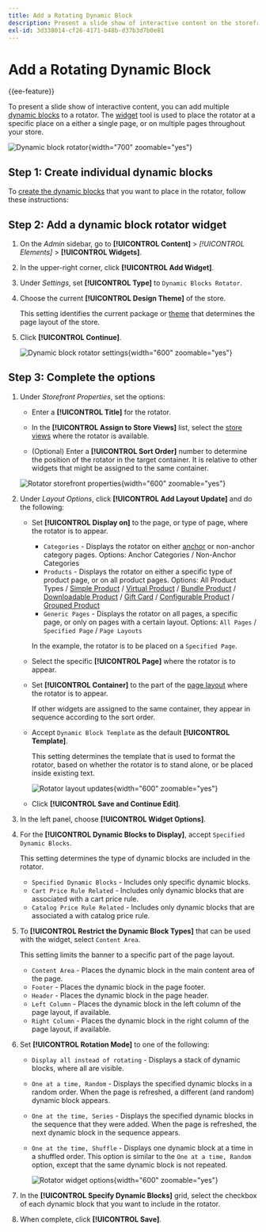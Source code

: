 ```yaml
---
title: Add a Rotating Dynamic Block
description: Present a slide show of interactive content on the storefront by adding multiple dynamic blocks to a rotator.
exl-id: 3d338014-cf26-4171-b48b-d37b3d7b0e81
---
```

# Add a Rotating Dynamic Block

{{ee-feature}}

To present a slide show of interactive content, you can add multiple [dynamic blocks](dynamic-blocks.md) to a rotator. The [widget](widgets.md) tool is used to place the rotator at a specific place on a either a single page, or on multiple pages throughout your store.

![Dynamic block rotator](./assets/widget-dynamic-block-rotator.png){width="700" zoomable="yes"}

## Step 1: Create individual dynamic blocks

To [create the dynamic blocks](dynamic-blocks.md) that you want to place in the rotator, follow these instructions:

## Step 2: Add a dynamic block rotator widget

1. On the _Admin_ sidebar, go to **[!UICONTROL Content]** > _[!UICONTROL Elements]_ > **[!UICONTROL Widgets]**.

1. In the upper-right corner, click **[!UICONTROL Add Widget]**.

1. Under _Settings_, set **[!UICONTROL Type]** to `Dynamic Blocks Rotator`.

1. Choose the current **[!UICONTROL Design Theme]** of the store.

   This setting identifies the current package or [theme](themes.md) that determines the page layout of the store.

1. Click **[!UICONTROL Continue]**.

   ![Dynamic block rotator settings](./assets/widget-dynamic-block-rotator-settings.png){width="600" zoomable="yes"}

## Step 3: Complete the options

1. Under _Storefront Properties_, set the options:

   - Enter a **[!UICONTROL Title]** for the rotator.

   - In the **[!UICONTROL Assign to Store Views]** list, select the [store views](../getting-started/websites-stores-views.md) where the rotator is available.

   - (Optional) Enter a **[!UICONTROL Sort Order]** number to determine the position of the rotator in the target container. It is relative to other widgets that might be assigned to the same container.

   ![Rotator storefront properties](./assets/widget-dynamic-block-rotator-storefront-properties.png){width="600" zoomable="yes"}

1. Under _Layout Options_, click **[!UICONTROL Add Layout Update]** and do the following:

   - Set **[!UICONTROL Display on]** to the page, or type of page, where the rotator is to appear.

      - `Categories` - Displays the rotator on either [anchor](../catalog/navigation-layered.md) or non-anchor category pages. Options: Anchor Categories / Non-Anchor Categories
      - `Products` - Displays the rotator on either a specific type of product page, or on all product pages. Options: All Product Types / [Simple Product](../catalog/product-create-simple.md) /  [Virtual Product](../catalog/product-create-virtual.md) / [Bundle Product](../catalog/product-create-bundle.md) / [Downloadable Product](../catalog/product-create-downloadable.md) / [Gift Card](../catalog/product-gift-card-create.md) / [Configurable Product](../catalog/product-create-configurable.md) / [Grouped Product](../catalog/product-create-grouped.md)
      - `Generic Pages` - Displays the rotator on all pages, a specific page, or only on pages with a certain layout. Options: `All Pages` / `Specified Page` / `Page Layouts`

      In the example, the rotator is to be placed on a `Specified Page`.

   - Select the specific **[!UICONTROL Page]** where the rotator is to appear.

   - Set **[!UICONTROL Container]** to the part of the [page layout](page-layout.md#standard-page-layouts) where the rotator is to appear.

      If other widgets are assigned to the same container, they appear in sequence according to the sort order.

   - Accept `Dynamic Block Template` as the default **[!UICONTROL Template]**.

      This setting determines the template that is used to format the rotator, based on whether the rotator is to stand alone, or be placed inside existing text.

      ![Rotator layout updates](./assets/widget-dynamic-block-rotator-layout-updates.png){width="600" zoomable="yes"}

   - Click **[!UICONTROL Save and Continue Edit]**.

1. In the left panel, choose **[!UICONTROL Widget Options]**.

1. For the **[!UICONTROL Dynamic Blocks to Display]**, accept `Specified Dynamic Blocks`.

   This setting determines the type of dynamic blocks are included in the rotator.

   - `Specified Dynamic Blocks` - Includes only specific dynamic blocks.
   - `Cart Price Rule Related` - Includes only dynamic blocks that are associated with a cart price rule.
   - `Catalog Price Rule Related` - Includes only dynamic blocks that are associated a with catalog price rule.

1. To **[!UICONTROL Restrict the Dynamic Block Types]** that can be used with the widget, select `Content Area`.

   This setting limits the banner to a specific part of the page layout.

   - `Content Area` - Places the dynamic block in the main content area of the page.
   - `Footer` - Places the dynamic block in the page footer.
   - `Header` - Places the dynamic block in the page header.
   - `Left Column` - Places the dynamic block in the left column of the page layout, if available.
   - `Right Column` - Places the dynamic block in the right column of the page layout, if available.

1. Set **[!UICONTROL Rotation Mode]** to one of the following:

   - `Display all instead of rotating` - Displays a stack of dynamic blocks, where all are visible.
   - `One at a time, Random` - Displays the specified dynamic blocks in a random order. When the page is refreshed, a different (and random) dynamic block appears.
   - `One at the time, Series` - Displays the specified dynamic blocks in the sequence that they were added. When the page is refreshed, the next dynamic block in the sequence appears.
   - `One at the time, Shuffle` - Displays one dynamic block at a time in a shuffled order. This option is similar to the `One at a time, Random` option, except that the same dynamic block is not repeated.

      ![Rotator widget options](./assets/widget-dynamic-block-rotator-widget-options.png){width="600" zoomable="yes"}

1. In the **[!UICONTROL Specify Dynamic Blocks]** grid, select the checkbox of each dynamic block that you want to include in the rotator.

1. When complete, click **[!UICONTROL Save]**.
